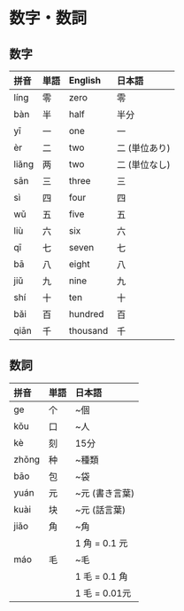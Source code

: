# 数字・数詞

## 数字

|拼音|単語|English|日本語|
|:--|:--|:--|:--|
|líng|零|zero|零|
|bàn|半|half|半分|
|yī|一|one|一|
|èr|二|two|二 (単位あり)|
|liǎng|两|two|二 (単位なし)|
|sān|三|three|三|
|sì|四|four|四|
|wǔ|五|five|五|
|liù|六|six|六|
|qī|七|seven|七|
|bā|八|eight|八|
|jiǔ|九|nine|九|
|shí|十|ten|十|
|bǎi|百|hundred|百|
|qiān|千|thousand|千|

## 数詞

|拼音|単語|日本語|
|:--|:--|:--|
|ge|个|~個|
|kǒu|口|~人|
|kè|刻|15分|
|zhǒng|种|~種類|
|bāo|包|~袋|
|yuán|元|~元 (書き言葉)|
|kuài|块|~元 (話言葉)|
|jiǎo|角|~角|
|||1 角 = 0.1 元|
|máo|毛|~毛|
|||1 毛 = 0.1 角|
|||1 毛 = 0.01元|

